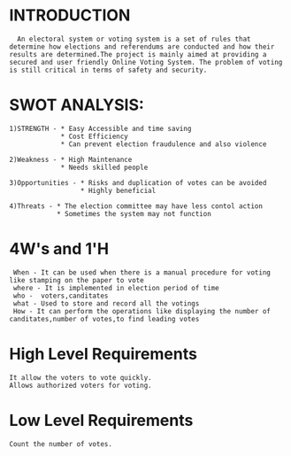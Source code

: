 # INTRODUCTION
      An electoral system or voting system is a set of rules that determine how elections and referendums are conducted and how their results are determined.The project is mainly aimed at providing a secured and user friendly Online Voting System. The problem of voting is still critical in terms of safety and security.
# SWOT ANALYSIS:
    1)STRENGTH - * Easy Accessible and time saving
                 * Cost Efficiency
                 * Can prevent election fraudulence and also violence 
                 
    2)Weakness - * High Maintenance
                 * Needs skilled people
                 
    3)Opportunities - * Risks and duplication of votes can be avoided
                      * Highly beneficial
                      
    4)Threats - * The election committee may have less contol action 
                * Sometimes the system may not function
                
# 4W's and 1'H
     When - It can be used when there is a manual procedure for voting like stamping on the paper to vote
     where - It is implemented in election period of time
     who -  voters,canditates
     what - Used to store and record all the votings
     How - It can perform the operations like displaying the number of canditates,number of votes,to find leading votes
     
# High Level Requirements
    It allow the voters to vote quickly.
    Allows authorized voters for voting.
# Low Level Requirements
    Count the number of votes.

  
    
  
  
